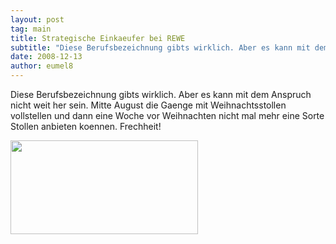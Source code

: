 ```yaml
---
layout: post
tag: main
title: Strategische Einkaeufer bei REWE
subtitle: "Diese Berufsbezeichnung gibts wirklich. Aber es kann mit dem Anspruch nicht weit her sein.  nMitte August die Gaenge mit Weihnachtsstollen vollstellen und dann eine Woche vor Weihnachten nicht mal mehr eine Sorte Stollen anbieten koennen. Frechheit!"
date: 2008-12-13
author: eumel8
---
```


Diese Berufsbezeichnung gibts wirklich. Aber es kann mit dem Anspruch nicht weit her sein. 
Mitte August die Gaenge mit Weihnachtsstollen vollstellen und dann eine Woche vor Weihnachten nicht mal mehr eine Sorte Stollen anbieten koennen. Frechheit!

<div class="image_block"><img src="http://blog.eumelnet.de/blogs/media/blogs/blog/christstollen.jpg" alt="" title="" width="300" height="150" /></div>
